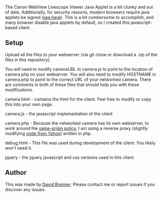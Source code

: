 The Canon WebView Livescope Viewer Java Applet is a bit clunky and out of date. Additionally, for security reasons, modern browsers require java applets be signed ([see here](https://weblogs.java.net/blog/cayhorstmann/archive/2014/01/16/still-using-applets-sign-them-or-else)). This is a bit cumbersome to accomplish, and many browser disable java applets by default, so I created this javascript-based client.

Setup
-----

Upload all the files to your webserver (via git clone or download a .zip of the files in this repository).

You will need to modify cameraURL in camera.js to point to the location of camera.php on your webserver. You will also need to modify HOSTNAME in camera.php to point to the correct URL of your networked camera. There are comments in both of these files that should help you with these modificaitons.

camera.html - contains the html for the client. Feel free to modify or copy this into your own page.

camera.js - the javascript implementation of the client

camera.php - Because the networked camera has its own webserver, to work around the [same-origin policy](https://en.wikipedia.org/wiki/Same-origin_policy), I am using a reverse proxy (slightly modifying [code from Yahoo](https://developer.yahoo.com/javascript/howto-proxy.html)) written in php.

debug.html - This file was used during development of the client. You likely won't need it.

jquery - the jquery javascript and css versions used in this client.

Author
------

This was made by [David Brenner](http://www.david-brenner.net). Please contact me or report issues if you discover any issues.
